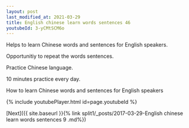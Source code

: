 ```yaml
---
layout: post
last_modified_at: 2021-03-29
title: English chinese learn words sentences 46 
youtubeId: 3-yCMtSCM6o
---
```

 
 
Helps to learn Chinese words and sentences for English speakers.

Opportunitiy to repeat the words sentences. 

Practice Chinese language. 
 
10 minutes practice every day. 
 
How to learn Chinese words and sentences for English speakers 
 
{% include youtubePlayer.html id=page.youtubeId %}
 
 
[Next]({{ site.baseurl }}{% link  split1/_posts/2017-03-29-English chinese learn words sentences 9 .md%})
 
